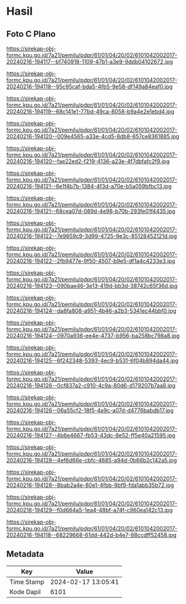 # Hasil

## Foto C Plano

https://sirekap-obj-formc.kpu.go.id/7a21/pemilu/pdpr/61/01/04/20/02/6101042002017-20240216-194117--bf740918-1109-47b1-a3e9-9ddb04102672.jpg

https://sirekap-obj-formc.kpu.go.id/7a21/pemilu/pdpr/61/01/04/20/02/6101042002017-20240216-194118--95c95caf-bda5-4fb5-9e58-df149a84eaf0.jpg

https://sirekap-obj-formc.kpu.go.id/7a21/pemilu/pdpr/61/01/04/20/02/6101042002017-20240216-194119--68c141e1-77bd-49ca-8058-b9a4e2e1ebd4.jpg

https://sirekap-obj-formc.kpu.go.id/7a21/pemilu/pdpr/61/01/04/20/02/6101042002017-20240216-194120--009e4565-a33e-4cd5-8db8-657ce8361885.jpg

https://sirekap-obj-formc.kpu.go.id/7a21/pemilu/pdpr/61/01/04/20/02/6101042002017-20240216-194120--fae22ed2-f219-4136-a23e-4f7dbfafc2f9.jpg

https://sirekap-obj-formc.kpu.go.id/7a21/pemilu/pdpr/61/01/04/20/02/6101042002017-20240216-194121--8e1f4b7b-1384-4f3d-a70e-b5a059bfbc13.jpg

https://sirekap-obj-formc.kpu.go.id/7a21/pemilu/pdpr/61/01/04/20/02/6101042002017-20240216-194121--68cea07d-089d-4e98-b70b-293fe01f4435.jpg

https://sirekap-obj-formc.kpu.go.id/7a21/pemilu/pdpr/61/01/04/20/02/6101042002017-20240216-194122--7e9659c9-3d99-4725-9e3c-85128452121d.jpg

https://sirekap-obj-formc.kpu.go.id/7a21/pemilu/pdpr/61/01/04/20/02/6101042002017-20240216-194122--2fb9477e-9f50-4507-b9e5-df1a4c4233e3.jpg

https://sirekap-obj-formc.kpu.go.id/7a21/pemilu/pdpr/61/01/04/20/02/6101042002017-20240216-194123--090bae46-3e13-419d-bb3d-38742c65f36d.jpg

https://sirekap-obj-formc.kpu.go.id/7a21/pemilu/pdpr/61/01/04/20/02/6101042002017-20240216-194124--da8fa808-a951-4b46-a2b3-5341ec44bbf0.jpg

https://sirekap-obj-formc.kpu.go.id/7a21/pemilu/pdpr/61/01/04/20/02/6101042002017-20240216-194124--0970a936-ee4e-4737-b956-ba258bc798a8.jpg

https://sirekap-obj-formc.kpu.go.id/7a21/pemilu/pdpr/61/01/04/20/02/6101042002017-20240216-194125--6f242348-5393-4ec9-b531-6f04b894da44.jpg

https://sirekap-obj-formc.kpu.go.id/7a21/pemilu/pdpr/61/01/04/20/02/6101042002017-20240216-194126--0cf837a2-c910-4c9a-80d6-d179207b7aa8.jpg

https://sirekap-obj-formc.kpu.go.id/7a21/pemilu/pdpr/61/01/04/20/02/6101042002017-20240216-194126--06a55cf2-18f5-4a9c-a07d-d4776babdb17.jpg

https://sirekap-obj-formc.kpu.go.id/7a21/pemilu/pdpr/61/01/04/20/02/6101042002017-20240216-194127--4b6e4667-fb53-43dc-8e52-ff5e40a21595.jpg

https://sirekap-obj-formc.kpu.go.id/7a21/pemilu/pdpr/61/01/04/20/02/6101042002017-20240216-194128--4ef6d66e-cbfc-4685-a94d-0b66b2c142a5.jpg

https://sirekap-obj-formc.kpu.go.id/7a21/pemilu/pdpr/61/01/04/20/02/6101042002017-20240216-194128--8bab2a4e-80e1-4fbb-9bf9-fda1abb35b72.jpg

https://sirekap-obj-formc.kpu.go.id/7a21/pemilu/pdpr/61/01/04/20/02/6101042002017-20240216-194129--f0d664a5-1ea4-48bf-a74f-c960ea142c13.jpg

https://sirekap-obj-formc.kpu.go.id/7a21/pemilu/pdpr/61/01/04/20/02/6101042002017-20240216-194118--68229668-61dd-442d-b4e7-88ccdff52458.jpg


## Metadata

| Key        | Value               |
| ---------- | ------------------- |
| Time Stamp | 2024-02-17 13:05:41 |
| Kode Dapil | 6101                |



